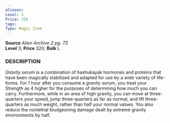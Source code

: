 ```yaml
---
aliases: 
Level: 3
Price: 320 
tags: 
Type: Magic Item
---
```

**Source** _Alien Archive 2 pg. 73_  
**Level** 3; **Price** 320; **Bulk** L

### DESCRIPTION

_Gravity serum_ is a combination of hashukayak hormones and proteins that have been magically stabilized and adapted for use by a wide variety of life-forms. For 1 hour after you consume a _gravity serum_, you treat your Strength as 4 higher for the purposes of determining how much you can carry. Furthermore, while in an area of high gravity, you can move at three-quarters your speed, jump three-quarters as far as normal, and lift three-quarters as much weight, rather than half your normal values. You also reduce the nonlethal bludgeoning damage dealt by extreme gravity environments by half.